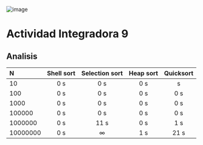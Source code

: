 ![image](https://user-images.githubusercontent.com/6539267/65068603-ce5dd880-d93d-11e9-9d11-0a0033b192d9.png)


# Actividad Integradora 9 

## Analisis

|N|Shell sort| Selection sort|Heap sort| Quicksort|
| :--- | :---: | :---: | :---: | :---: |
|10     | 0 s | 0 s | 0 s |  s|
|100     | 0 s | 0 s | 0 s | 0 s |
|1000    | 0 s | 0 s | 0 s | 0 s |
|100000  | 0 s | 0 s | 0 s | 0 s |
|1000000 | 0 s | 11 s | 0 s  | 1 s |
|10000000 | 0 s | ∞ | 1 s | 21 s |

